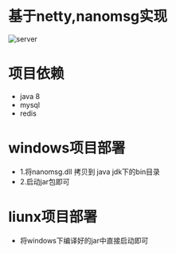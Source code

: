 # 基于netty,nanomsg实现


![server](https://github.com/mifeng135/netty_server/server.png)


# 项目依赖
* java 8
* mysql
* redis


# windows项目部署
* 1.将nanomsg.dll 拷贝到 java jdk下的bin目录
* 2.启动jar包即可

# liunx项目部署
* 将windows下编译好的jar中直接启动即可










